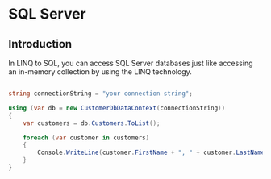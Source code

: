 # SQL Server

## Introduction

In LINQ to SQL, you can access SQL Server databases just like accessing an in-memory collection by using the LINQ technology.

```csharp

string connectionString = "your connection string";

using (var db = new CustomerDbDataContext(connectionString))
{
    var customers = db.Customers.ToList();

    foreach (var customer in customers)
    {
        Console.WriteLine(customer.FirstName + ", " + customer.LastName);
    }
}
```
